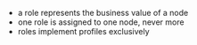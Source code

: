 - a role represents the business value of a node
- one role is assigned to one node, never more
- roles implement profiles exclusively
